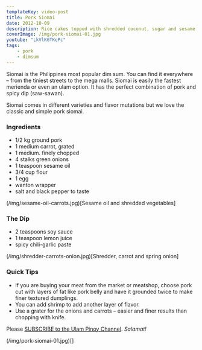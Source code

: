 ```yaml
---
templateKey: video-post
title: Pork Siomai
date: 2012-10-09
description: Rice cakes topped with shredded coconut, sugar and sesame seeds
coverImage: /img/pork-siomai-01.jpg
youtube: "LkVlK6TKePc"
tags:
    - pork
    - dimsum
---
```


Siomai is the Philippines most popular dim sum. You can find it everywhere – from the tiniest streets to the mega malls. Siomai is easily the fastest merienda or even an ulam option. It has the perfect combination of pork and spicy dip (saw-sawan).

Siomai comes in different varieties and flavor mutations but we love the classic and simple pork siomai.

### Ingredients
* 1/2 kg ground pork
* 1 medium carrot, grated
* 1 medium. finely chopped
* 4 stalks green onions
* 1 teaspoon sesame oil
* 3/4 cup flour
* 1 egg
* wanton wrapper
* salt and black pepper to taste

(/img/sesame-oil-carrots.jpg)[Sesame oil and shredded vegetables]

### The Dip
* 2 teaspoons soy sauce
* 1 teaspoon lemon juice
* spicy chili-garlic paste

(/img/shredder-carrots-onion.jpg)[Shredder, carrot and spring onion]

### Quick Tips
* If you are buying your meat from the market or meatshop, choose pork cut with layers of fat like pork belly and have it grounded twice to make finer textured dumplings.
* You can add shrimp to add another layer of flavor.
* Use a grater for the onions and carrots – easier and finer results than chopping with knife.

Please [SUBSCRIBE to the Ulam Pinoy Channel](http://www.youtube.com/user/ulampinoy). *Salamat!*

(/img/pork-siomai-01.jpg)[]



